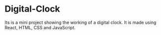 # Digital-Clock
Its is a mini project showing the working of a digital clock. It is made using React, HTML, CSS and JavaScript.
